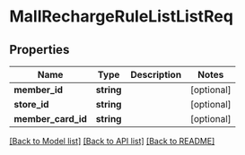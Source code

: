 # MallRechargeRuleListListReq

## Properties
Name | Type | Description | Notes
------------ | ------------- | ------------- | -------------
**member_id** | **string** |  | [optional] 
**store_id** | **string** |  | [optional] 
**member_card_id** | **string** |  | [optional] 

[[Back to Model list]](../README.md#documentation-for-models) [[Back to API list]](../README.md#documentation-for-api-endpoints) [[Back to README]](../README.md)



